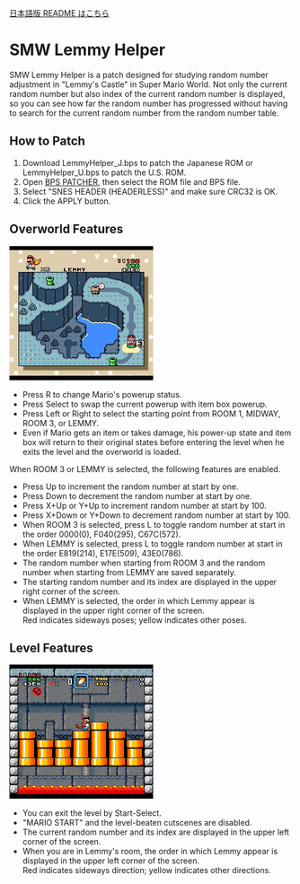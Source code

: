 ﻿[日本語版 README はこちら](README-ja.md)

# SMW Lemmy Helper

SMW Lemmy Helper is a patch designed for studying random number adjustment in "Lemmy's Castle" in Super Mario World.
Not only the current random number but also index of the current random number is displayed, so you can see how far the random number has progressed without having to search for the current random number from the random number table.

## How to Patch

1. Download LemmyHelper_J.bps to patch the Japanese ROM or LemmyHelper_U.bps to patch the U.S. ROM.<br>
2. Open [BPS PATCHER](https://web.save-editor.com/tool/rom_patcher_for_bps.html), then select the ROM file and BPS file.
3. Select "SNES HEADER (HEADERLESS)" and make sure CRC32 is OK.
4. Click the APPLY button.

## Overworld Features

![overworld](overworld.png)

* Press R to change Mario's powerup status.
* Press Select to swap the current powerup with item box powerup.
* Press Left or Right to select the starting point from ROOM 1, MIDWAY, ROOM 3, or LEMMY.
* Even if Mario gets an item or takes damage, his power-up state and item box will return to their original states before entering the level when he exits the level and the overworld is loaded.

When ROOM 3 or LEMMY is selected, the following features are enabled.

* Press Up to increment the random number at start by one.
* Press Down to decrement the random number at start by one.
* Press X+Up or Y+Up to increment random number at start by 100.
* Press X+Down or Y+Down to decrement random number at start by 100.
* When ROOM 3 is selected, press L to toggle random number at start in the order 0000(0), F040(295), C67C(572).
* When LEMMY is selected, press L to toggle random number at start in the order E819(214), E17E(509), 43E0(786).
* The random number when starting from ROOM 3 and the random number when starting from LEMMY are saved separately.
* The starting random number and its index are displayed in the upper right corner of the screen.
* When LEMMY is selected, the order in which Lemmy appear is displayed in the upper right corner of the screen.<br>
  Red indicates sideways poses; yellow indicates other poses.

## Level Features

![level](level.png)

* You can exit the level by Start-Select.
* "MARIO START" and the level-beaten cutscenes are disabled.
* The current random number and its index are displayed in the upper left corner of the screen.
* When you are in Lemmy's room, the order in which Lemmy appear is displayed in the upper left corner of the screen.<br>
  Red indicates sideways direction; yellow indicates other directions.
